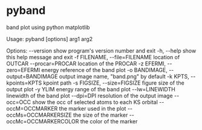 # pyband
band plot using python matplotlib

Usage: pyband [options] arg1 arg2

Options:
  --version             show program's version number and exit
  -h, --help            show this help message and exit
  -f FILENAME, --file=FILENAME
                        location of OUTCAR
  --procar=PROCAR       location of the PROCAR
  -z EFERMI, --zero=EFERMI
                        energy reference of the band plot
  -o BANDIMAGE, --output=BANDIMAGE
                        output image name, "band.png" by default
  -k KPTS, --kpoints=KPTS
                        kpoint path
  -s FIGSIZE, --size=FIGSIZE
                        figure size of the output plot
  -y YLIM               energy range of the band plot
  --lw=LINEWIDTH        linewidth of the band plot
  --dpi=DPI             resolution of the output image
  --occ=OCC             show the occ of selected atoms to each KS orbital
  --occM=OCCMARKER      the marker used in the plot
  --occMs=OCCMARKERSIZE
                        the size of the marker
  --occMc=OCCMARKERCOLOR
                        the color of the marker
